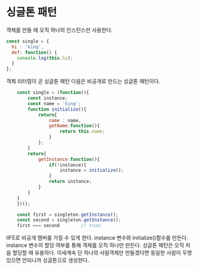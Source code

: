 # 싱글톤 패턴

객체를 만들 때 오직 하나의 인스턴스만 사용한다.

```javascript
const single = {
  hi : 'king',
  def: function() {
    console.log(this.hi);
  }
};
```

객체 리터럴이 곧 싱글톤 패턴 다음은 비공개로 만드는 싱글톤 패턴이다.

```javascript
    const single = (function(){
        const instance;
        const name = 'king';
        function initialize(){
            return{
                name : name,
                getName:function(){
                    return this.name;
                }
            };
        }
        return{
            getInstance:function(){
                if(!instance){
                    instance = initialize();
                }
                return instance;
            }
        }
    }
    })();

    const first = singleton.getInstance();
    const second = singleton.getInstance();
    first === second		// true;
```

IIFE로 비공개 멤버를 가질 수 있게 한다.
instance 변수와 initialize()함수를 만든다. 
instance 변수의 할당 여부를 통해 객체를 오직 하나만 만든다.
싱글톤 패턴은 오직 처음 할당할 때 유용하다. 
이세계속 단 하나의 사람객체만 만들겠다면 동일한 사람이 두명 있으면
안되니까 싱글톤으로 생성한다.
